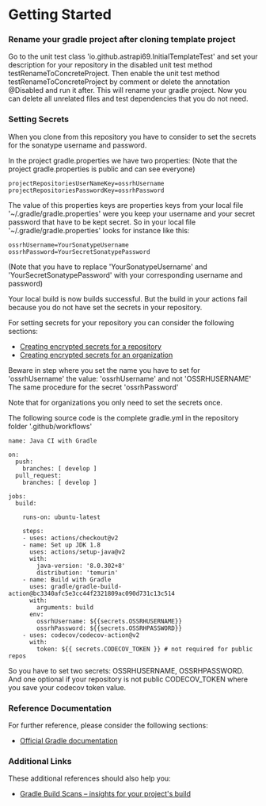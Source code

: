 # Getting Started

### Rename your gradle project after cloning template project

Go to the unit test class 'io.github.astrapi69.InitialTemplateTest' and set your description for your repository in the
disabled unit test method testRenameToConcreteProject. Then enable the unit test method testRenameToConcreteProject by
comment or delete the annotation @Disabled and run it after. This will rename your gradle project. Now you can delete
all unrelated files and test dependencies that you do not need.

### Setting Secrets

When you clone from this repository you have to consider to set the secrets for the sonatype username and password.

In the project gradle.properties we have two properties:
(Note that the project gradle.properties is public and can see everyone)

```
projectRepositoriesUserNameKey=ossrhUsername
projectRepositoriesPasswordKey=ossrhPassword
```

The value of this properties keys are properties keys from your local file '~/.gradle/gradle.properties' were you keep
your username and your secret password that have to be kept secret. So in your local file '~/.gradle/gradle.properties'
looks for instance like this:

```
ossrhUsername=YourSonatypeUsername
ossrhPassword=YourSecretSonatypePassword
```
(Note that you have to replace 'YourSonatypeUsername' and 'YourSecretSonatypePassword' with your corresponding username
and password)

Your local build is now builds successful. But the build in your actions fail because you do not have set the secrets
in your repository.

For setting secrets for your repository you can consider the following sections:

* [Creating encrypted secrets for a repository](https://docs.github.com/en/actions/security-guides/encrypted-secrets#creating-encrypted-secrets-for-a-repository)
* [Creating encrypted secrets for an organization](https://docs.github.com/en/actions/security-guides/encrypted-secrets#creating-encrypted-secrets-for-an-organization)

Beware in step where you set the name you have to set for 'ossrhUsername' the value: 'ossrhUsername' and not 'OSSRHUSERNAME' 
The same procedure for the secret 'ossrhPassword'

Note that for organizations you only need to set the secrets once.


The following source code is the complete gradle.yml in the repository folder '.github/workflows'

```
name: Java CI with Gradle

on:
  push:
    branches: [ develop ]
  pull_request:
    branches: [ develop ]

jobs:
  build:

    runs-on: ubuntu-latest

    steps:
    - uses: actions/checkout@v2
    - name: Set up JDK 1.8
      uses: actions/setup-java@v2
      with:
        java-version: '8.0.302+8'
        distribution: 'temurin'
    - name: Build with Gradle
      uses: gradle/gradle-build-action@bc3340afc5e3cc44f2321809ac090d731c13c514
      with:
        arguments: build
      env:
        ossrhUsername: ${{secrets.OSSRHUSERNAME}}
        ossrhPassword: ${{secrets.OSSRHPASSWORD}}
    - uses: codecov/codecov-action@v2
      with:
        token: ${{ secrets.CODECOV_TOKEN }} # not required for public repos

```

So you have to set two secrets: OSSRHUSERNAME, OSSRHPASSWORD. And one optional if your repository is not public 
CODECOV_TOKEN where you save your codecov token value.

### Reference Documentation

For further reference, please consider the following sections:

* [Official Gradle documentation](https://docs.gradle.org)

### Additional Links

These additional references should also help you:

* [Gradle Build Scans – insights for your project's build](https://scans.gradle.com#gradle)


